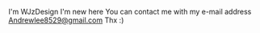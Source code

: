 I'm WJzDesign
I'm new here
You can contact me with my e-mail address
Andrewlee8529@gmail.com
Thx :)
